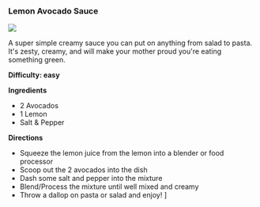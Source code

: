 ### Lemon Avocado Sauce

<img src="/images/cooking/avocado-lemon.jpg">

A super simple creamy sauce you can put on anything from salad to pasta. It's zesty, creamy, and will make your mother proud you're eating something green.

**Difficulty: easy**

**Ingredients**

- 2 Avocados
- 1 Lemon 
- Salt & Pepper

**Directions** 

- Squeeze the lemon juice from the lemon into a blender or food processor
- Scoop out the 2 avocados into the dish
- Dash some salt and pepper into the mixture
- Blend/Process the mixture until well mixed and creamy
- Throw a dallop on pasta or salad and enjoy!
		]